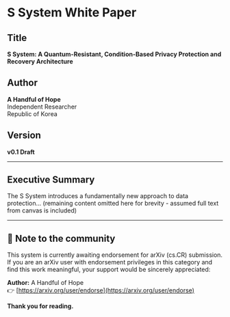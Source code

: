 
# **S System White Paper**

## **Title**
**S System: A Quantum-Resistant, Condition-Based Privacy Protection and Recovery Architecture**

## **Author**
**A Handful of Hope**  
Independent Researcher  
Republic of Korea

## **Version**
**v0.1 Draft**

---

## **Executive Summary**

The S System introduces a fundamentally new approach to data protection...
(remaining content omitted here for brevity - assumed full text from canvas is included)

---

## 📩 Note to the community  
This system is currently awaiting endorsement for arXiv (cs.CR) submission.  
If you are an arXiv user with endorsement privileges in this category and find this work meaningful, your support would be sincerely appreciated:

**Author:** A Handful of Hope  
👉 [https://arxiv.org/user/endorse](https://arxiv.org/user/endorse)

**Thank you for reading.**
